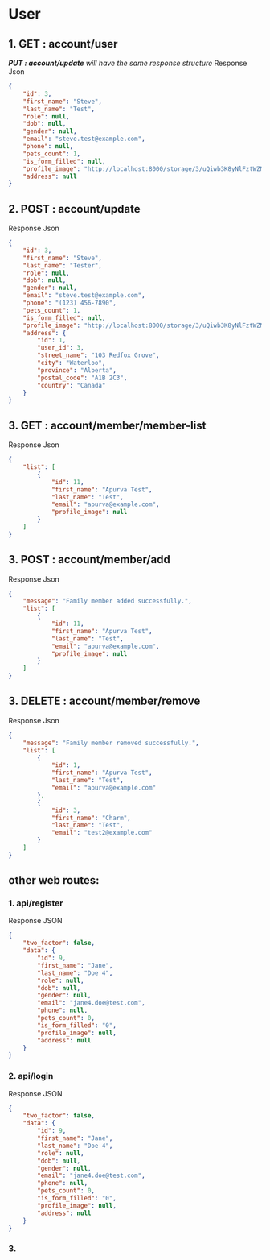 # User
## 1. GET : account/user
*__PUT : account/update__ will have the same response structure*
Response Json
```json
{
    "id": 3,
    "first_name": "Steve",
    "last_name": "Test",
    "role": null,
    "dob": null,
    "gender": null,
    "email": "steve.test@example.com",
    "phone": null,
    "pets_count": 1,
    "is_form_filled": null,
    "profile_image": "http://localhost:8000/storage/3/uQiwb3K8yNlFztWZMubGZbleikcdSM8H1xWjTgYu.png?expires=1730755278&signature=37163eeda05c1a26d806af3324a93f9922a95187c3fb0e46adc9b79c8b1a75e2",
    "address": null
}
```

## 2. POST : account/update
Response Json
```json
{
    "id": 3,
    "first_name": "Steve",
    "last_name": "Tester",
    "role": null,
    "dob": null,
    "gender": null,
    "email": "steve.test@example.com",
    "phone": "(123) 456-7890",
    "pets_count": 1,
    "is_form_filled": null,
    "profile_image": "http://localhost:8000/storage/3/uQiwb3K8yNlFztWZMubGZbleikcdSM8H1xWjTgYu.png?expires=1730755341&signature=e0e1040eec82a0803bff01ff95bf388ac71a1af610b2a873134af56bacf76149",
    "address": {
        "id": 1,
        "user_id": 3,
        "street_name": "103 Redfox Grove",
        "city": "Waterloo",
        "province": "Alberta",
        "postal_code": "A1B 2C3",
        "country": "Canada"
    }
}
```

## 3. GET : account/member/member-list
   Response Json
```json
{
    "list": [
        {
            "id": 11,
            "first_name": "Apurva Test",
            "last_name": "Test",
            "email": "apurva@example.com",
            "profile_image": null
        }
    ]
}
```

## 3. POST : account/member/add
Response Json
```json
{
    "message": "Family member added successfully.",
    "list": [
        {
            "id": 11,
            "first_name": "Apurva Test",
            "last_name": "Test",
            "email": "apurva@example.com",
            "profile_image": null
        }
    ]
}
```

## 3. DELETE : account/member/remove
Response Json
```json
{
    "message": "Family member removed successfully.",
    "list": [
        {
            "id": 1,
            "first_name": "Apurva Test",
            "last_name": "Test",
            "email": "apurva@example.com"
        },
        {
            "id": 3,
            "first_name": "Charm",
            "last_name": "Test",
            "email": "test2@example.com"
        }
    ]
}
```

## other web routes:

### 1. api/register
Response JSON
```json
{
    "two_factor": false,
    "data": {
        "id": 9,
        "first_name": "Jane",
        "last_name": "Doe 4",
        "role": null,
        "dob": null,
        "gender": null,
        "email": "jane4.doe@test.com",
        "phone": null,
        "pets_count": 0,
        "is_form_filled": "0",
        "profile_image": null,
        "address": null
    }
}
```

### 2. api/login
Response JSON
```json
{
    "two_factor": false,
    "data": {
        "id": 9,
        "first_name": "Jane",
        "last_name": "Doe 4",
        "role": null,
        "dob": null,
        "gender": null,
        "email": "jane4.doe@test.com",
        "phone": null,
        "pets_count": 0,
        "is_form_filled": "0",
        "profile_image": null,
        "address": null
    }
}
```

### 3. 


